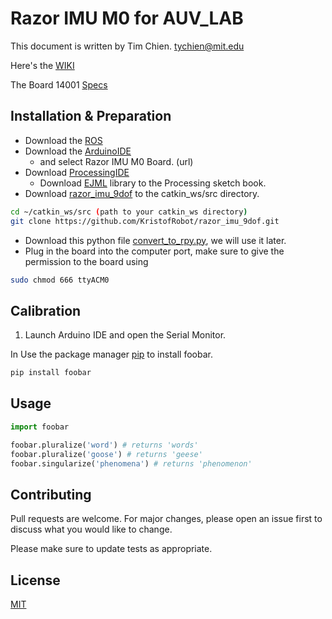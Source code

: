# Razor IMU M0 for AUV_LAB

This document is written by Tim Chien. tychien@mit.edu

Here's the [WIKI](http://wiki.ros.org/razor_imu_9dof)

The Board 14001 [Specs](https://www.sparkfun.com/products/14001) 

## Installation & Preparation

*  Download the [ROS](http://wiki.ros.org/melodic/Installation/Ubuntu)
*  Download the [ArduinoIDE](https://www.arduino.cc/en/guide/linux#toc2)
    *  and select Razor IMU M0 Board. (url) 
*  Download [ProcessingIDE](https://processing.org/download/)
    * Download [EJML](url) library to the Processing sketch book.
*  Download [razor_imu_9dof](https://github.com/KristofRobot/razor_imu_9dof) to the catkin_ws/src directory. 
```bash 
cd ~/catkin_ws/src (path to your catkin_ws directory)
git clone https://github.com/KristofRobot/razor_imu_9dof.git 
```
*  Download this python file [convert_to_rpy.py](https://github.com/tychien/mitseagrantauv), we will use it later. 
*  Plug in the board into the computer port, make sure to give the permission to the board using
```bash 
sudo chmod 666 ttyACM0 
```
## Calibration

1. Launch Arduino IDE and open the Serial Monitor.



In 
Use the package manager [pip](https://pip.pypa.io/en/stable/) to install foobar.

```bash
pip install foobar
```

## Usage

```python
import foobar

foobar.pluralize('word') # returns 'words'
foobar.pluralize('goose') # returns 'geese'
foobar.singularize('phenomena') # returns 'phenomenon'
```

## Contributing
Pull requests are welcome. For major changes, please open an issue first to discuss what you would like to change.

Please make sure to update tests as appropriate.

## License
[MIT](https://choosealicense.com/licenses/mit/)
